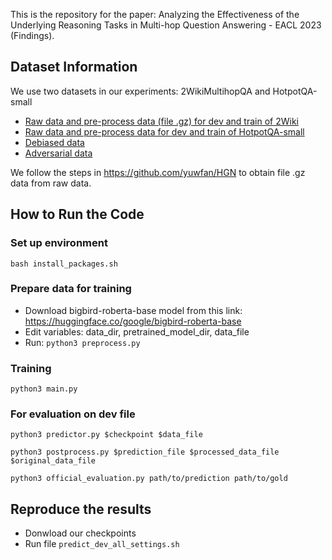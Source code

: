 This is the repository for the paper: Analyzing the Effectiveness of the Underlying Reasoning Tasks in
Multi-hop Question Answering - EACL 2023 (Findings).


## Dataset Information
We use two datasets in our experiments: 2WikiMultihopQA and HotpotQA-small
- [Raw data and pre-process data (file .gz) for dev and train of 2Wiki]()
- [Raw data and pre-process data for dev and train of HotpotQA-small]()
- [Debiased data]()
- [Adversarial data]()

We follow the steps in https://github.com/yuwfan/HGN to obtain file .gz data from raw data.


## How to Run the Code

### Set up environment
``` bash install_packages.sh ```


### Prepare data for training
- Download bigbird-roberta-base model from this link: https://huggingface.co/google/bigbird-roberta-base
- Edit variables: data_dir, pretrained_model_dir, data_file
- Run: 
``` python3 preprocess.py ```


### Training 
``` python3 main.py ```


### For evaluation on dev file
``` python3 predictor.py $checkpoint $data_file ```

``` python3 postprocess.py $prediction_file $processed_data_file $original_data_file ```

``` python3 official_evaluation.py path/to/prediction path/to/gold ```


## Reproduce the results
- Donwload our checkpoints
- Run file ``` predict_dev_all_settings.sh ```
